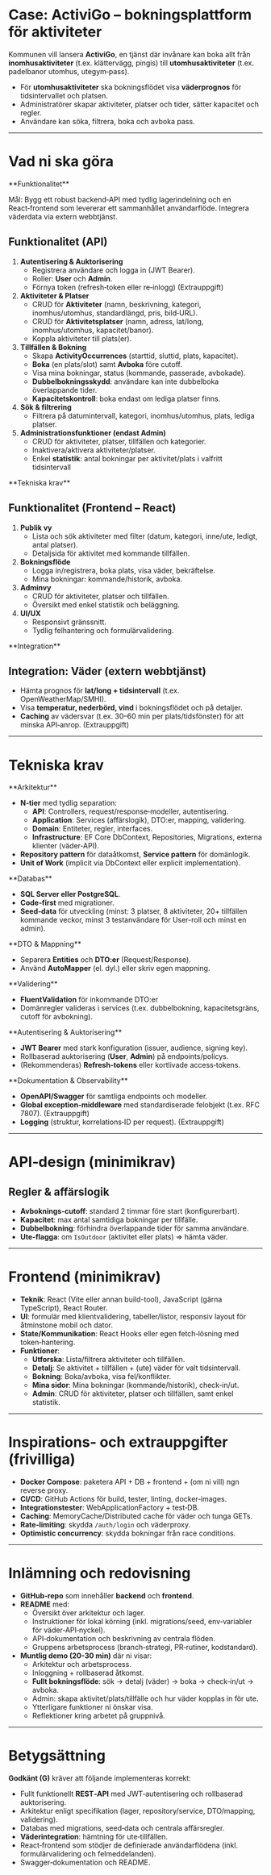 # Case: ActiviGo – bokningsplattform för aktiviteter

Kommunen vill lansera **ActiviGo**, en tjänst där invånare kan boka allt från **inomhusaktiviteter** (t.ex. klättervägg, pingis) till **utomhusaktiviteter** (t.ex. padelbanor utomhus, utegym‑pass).

- För **utomhusaktiviteter** ska bokningsflödet visa **väderprognos** för tidsintervallet och platsen.
- Administratörer skapar aktiviteter, platser och tider, sätter kapacitet och regler.
- Användare kan söka, filtrera, boka och avboka pass.

---

# Vad ni ska göra

<aside>
**Funktionalitet**

Mål: Bygg ett robust backend‑API med tydlig lagerindelning och en React‑frontend som levererar ett sammanhållet användarflöde. Integrera väderdata via extern webbtjänst.

## Funktionalitet (API)

1. **Autentisering & Auktorisering**
    - Registrera användare och logga in (JWT Bearer).
    - Roller: **User** och **Admin**.
    - Förnya token (refresh‑token eller re‑inlogg) (Extrauppgift)
2. **Aktiviteter & Platser**
    - CRUD för **Aktiviteter** (namn, beskrivning, kategori, inomhus/utomhus, standardlängd, pris, bild‑URL).
    - CRUD för **Aktivitetsplatser** (namn, adress, lat/long, inomhus/utomhus, kapacitet/banor).
    - Koppla aktiviteter till plats(er).
3. **Tillfällen & Bokning**
    - Skapa **ActivityOccurrences** (starttid, sluttid, plats, kapacitet).
    - **Boka** (en plats/slot) samt **Avboka** före cutoff.
    - Visa mina bokningar, status (kommande, passerade, avbokade).
    - **Dubbelbokningsskydd**: användare kan inte dubbelboka överlappande tider.
    - **Kapacitetskontroll**: boka endast om lediga platser finns.
4. **Sök & filtrering**
    - Filtrera på datumintervall, kategori, inomhus/utomhus, plats, lediga platser.
5. **Administrationsfunktioner (endast Admin)**
    - CRUD för aktiviteter, platser, tillfällen och kategorier.
    - Inaktivera/aktivera aktiviteter/platser.
    - Enkel **statistik**: antal bokningar per aktivitet/plats i valfritt tidsintervall
</aside>

<aside>
**Tekniska krav**

## Funktionalitet (Frontend – React)

1. **Publik vy**
    - Lista och sök aktiviteter med filter (datum, kategori, inne/ute, ledigt, antal platser).
    - Detaljsida för aktivitet med kommande tillfällen.
2. **Bokningsflöde**
    - Logga in/registrera, boka plats, visa väder, bekräftelse.
    - Mina bokningar: kommande/historik, avboka.
3. **Adminvy**
    - CRUD för aktiviteter, platser och tillfällen.
    - Översikt med enkel statistik och beläggning.
4. **UI/UX**
    - Responsivt gränssnitt.
    - Tydlig felhantering och formulärvalidering.
</aside>

<aside>
**Integration**

## Integration: Väder (extern webbtjänst)

- Hämta prognos för **lat/long + tidsintervall** (t.ex. OpenWeatherMap/SMHI).
- Visa **temperatur, nederbörd, vind** i bokningsflödet och på detaljer.
- **Caching** av vädersvar (t.ex. 30–60 min per plats/tidsfönster) för att minska API‑anrop. (Extrauppgift)
</aside>

---

# Tekniska krav

<aside>
**Arkitektur**

- **N‑tier** med tydlig separation:
    - **API**: Controllers, request/response‑modeller, autentisering.
    - **Application**: Services (affärslogik), DTO:er, mapping, validering.
    - **Domain**: Entiteter, regler, interfaces.
    - **Infrastructure**: EF Core DbContext, Repositories, Migrations, externa klienter (väder‑API).
- **Repository pattern** för dataåtkomst, **Service pattern** för domänlogik.
- **Unit of Work** (implicit via DbContext eller explicit implementation).
</aside>

<aside>
**Databas**

- **SQL Server eller PostgreSQL**.
- **Code‑first** med migrationer.
- **Seed‑data** för utveckling (minst: 3 platser, 8 aktiviteter, 20+ tillfällen kommande veckor, minst 3 testanvändare för User-roll och minst en admin).
</aside>

<aside>
**DTO & Mappning**

- Separera **Entities** och **DTO:er** (Request/Response).
- Använd **AutoMapper** (el. dyl.) eller skriv egen mappning.
</aside>

<aside>
**Validering**

- **FluentValidation** för inkommande DTO:er
- Domänregler valideras i services (t.ex. dubbelbokning, kapacitetsgräns, cutoff för avbokning).
</aside>

<aside>
**Autentisering & Auktorisering**

- **JWT Bearer** med stark konfiguration (issuer, audience, signing key).
- Rollbaserad auktorisering (**User**, **Admin**) på endpoints/policys.
- (Rekommenderas) **Refresh‑tokens** eller kortlivade access‑tokens.
</aside>

<aside>
**Dokumentation & Observability**

- **OpenAPI/Swagger** för samtliga endpoints och modeller.
- **Global exception‑middleware** med standardiserade felobjekt (t.ex. RFC 7807). (Extrauppgift)
- **Logging** (struktur, korrelations‑ID per request). (Extrauppgift)
</aside>

---

# API‑design (minimikrav)

## Regler & affärslogik

- **Avboknings‑cutoff**: standard 2 timmar före start (konfigurerbart).
- **Kapacitet**: max antal samtidiga bokningar per tillfälle.
- **Dubbelbokning**: förhindra överlappande tider för samma användare.
- **Ute‑flagga**: om `IsOutdoor` (aktivitet eller plats) ⇒ hämta väder.

---

# Frontend (minimikrav)

- **Teknik**: React (Vite eller annan build-tool), JavaScript (gärna TypeScript), React Router.
- **UI**: formulär med klientvalidering, tabeller/listor, responsiv layout för åtminstone mobil och dator.
- **State/Kommunikation**: React Hooks eller egen fetch‑lösning med token‑hantering.
- **Funktioner**:
    - **Utforska**: Lista/filtrera aktiviteter och tillfällen.
    - **Detalj**: Se aktivitet + tillfällen + (ute) väder för valt tidsintervall.
    - **Bokning**: Boka/avboka, visa fel/konflikter.
    - **Mina sidor**: Mina bokningar (kommande/historik), check‑in/ut.
    - **Admin**: CRUD för aktiviteter, platser och tillfällen, samt enkel statistik.

---

# Inspirations‑ och extrauppgifter (frivilliga)

- **Docker Compose**: paketera API + DB + frontend + (om ni vill) ngn reverse proxy.
- **CI/CD**: GitHub Actions för build, tester, linting, docker‑images.
- **Integrationstester**: WebApplicationFactory + test‑DB.
- **Caching**: MemoryCache/Distributed cache för väder och tunga GETs.
- **Rate‑limiting**: skydda `/auth/login` och väderproxy.
- **Optimistic concurrency**: skydda bokningar från race conditions.

---

# Inlämning och redovisning

- **GitHub‑repo** som innehåller **backend** och **frontend**.
- **README** med:
    - Översikt över arkitektur och lager.
    - Instruktioner för lokal körning (inkl. migrations/seed, env‑variabler för väder‑API‑nyckel).
    - API‑dokumentation och beskrivning av centrala flöden.
    - Gruppens arbetsprocess (branch‑strategi, PR‑rutiner, kodstandard).
- **Muntlig demo (20-30 min)** där ni visar:
    - Arkitektur och arbetsprocess.
    - Inloggning + rollbaserad åtkomst.
    - **Fullt bokningsflöde**: sök → detalj (väder) → boka → check‑in/ut → avboka.
    - Admin: skapa aktivitet/plats/tillfälle och hur väder kopplas in för ute.
    - Ytterligare funktioner ni önskar visa.
    - Reflektioner kring arbetet på gruppnivå.

---

# Betygsättning

**Godkänt (G)** kräver att följande implementeras korrekt:

- Fullt funktionellt **REST‑API** med JWT‑autentisering och rollbaserad auktorisering.
- Arkitektur enligt specifikation (lager, repository/service, DTO/mapping, validering).
- Databas med migrations, seed‑data och centrala affärsregler.
- **Väderintegration**: hämtning för ute‑tillfällen.
- React‑frontend som stödjer de definierade användarflödena (inkl. formulärvalidering och felmeddelanden).
- Swagger‑dokumentation och README.
